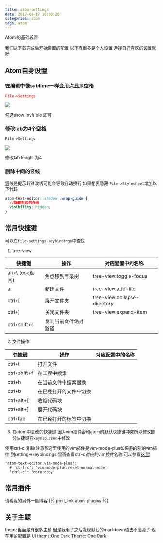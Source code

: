 ```yaml
---
title: atom-settings
date: 2017-08-17 16:00:20
categories: atom
tags: atom
---
```

Atom 的基础设置
<!--more-->
我们从下载完成后开始设置的配置
以下有很多是个人设置 选择自己喜欢的设置就好
## Atom自身设置
### 在编辑中像sublime一样会用点显示空格
<font color= "red">`File->Settings`</font>

![](https://losssblog.oss-cn-hangzhou.aliyuncs.com/atom-settings/1.png?x-oss-process=style/blogimage&Expires=1550851628&OSSAccessKeyId=TMP.AQFJA-OxdhPt6WGoHwhiMk35bQ1T1XphQ3YfLK2AaB3oxd5b4JTH3LrlbHLRADAtAhUA1NCndpySy8hU-lVUQ2hFMnQZpGYCFHiILWnDZrBNMSrIiwQ6-tWpx-vq&Signature=n26aZWcEAyAIjssmMbyxGMhQ%2B%2Fc%3D)

勾选show Invisible 即可

### 修改tab为4个空格

`File->Settings`

![](https://losssblog.oss-cn-hangzhou.aliyuncs.com/atom-settings/2.png?x-oss-process=style/blogimage&Expires=1550851664&OSSAccessKeyId=TMP.AQFJA-OxdhPt6WGoHwhiMk35bQ1T1XphQ3YfLK2AaB3oxd5b4JTH3LrlbHLRADAtAhUA1NCndpySy8hU-lVUQ2hFMnQZpGYCFHiILWnDZrBNMSrIiwQ6-tWpx-vq&Signature=vm08q%2Fkts%2FBXRUnrhLRnhst%2BrlY%3D)

修改tab length 为4

### 删除中间的竖线
竖线是提示超过改线可能会导致自动换行 如果想要隐藏
`File->Stylesheet`增加以下代码
``` css
atom-text-editor::shadow .wrap-guide {
  //隐藏右边的白线
  visibility: hidden;
}
```

## 常用快捷键
可以在`file-settings-keybindings`中查找

1. tree-view

| 快捷键           | 操作         | 对应配置中的名称                     |
|---------------|------------|------------------------------|
| alt+\ (esc返回) | 焦点移到目录树    | tree-view:toggle-focus       |
| a             | 新建文件       | tree-view:add-file           |
| ctrl+[        | 展开文件夹      | tree-view:collapse-directory |
| ctrl+]        | 关闭文件夹      | tree-view:expand-item        |
| ctrl+shift+c  | 复制当前文件绝对路径 |                              |

2. 文件操作

| 快捷键          | 操作          | 对应配置中的名称 |
|--------------|-------------|----------|
| ctrl+t       | 打开文件        |          |
| ctrl+shift+f | 在工程中搜索      |          |
| ctrl+h       | 在当前文件中搜索替换  |          |
| ctrl+b       | 在已经打开的文件中切换 |          |
| ctrl+alt+[   | 收缩代码块       |          |
| ctrl+alt+]   | 展开代码块       |          |
| ctrl+tab     | 在已经打开的标签中切换 |          |

3. 在atom中更改的快捷键
因为vim插件会和atom的默认快捷键冲突所以修改部分快捷键在`keymap.cson`中修改

使用ctrl-c 复制(注意我这里使用的vim插件是vim-mode-plus如果用的别的vim插件 到setting->keybindings 里面查看ctrl-c对应的vim控件名称 可以参看[这里](https://www.urlteam.org/2017/07/atom%E5%9C%A8vim%E6%A8%A1%E5%BC%8F%E4%B8%8B%E8%AE%BE%E7%BD%AE%E5%BF%AB%E6%8D%B7%E5%A4%8D%E5%88%B6%E6%8C%89%E9%94%AE/))
```
'atom-text-editor.vim-mode-plus':
  # 'ctrl-c': 'vim-mode-plus:reset-normal-mode'
  'ctrl-c': 'core:copy'

```

## 常用插件

请看我的另外一篇博客  {% post_link atom-plugins %}

## 关于主题

theme里面是有很多主题 但是我用了之后发现默认的markdown语法不高亮了 现在用的配置是 UI theme:One Dark Theme: One Dark
